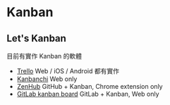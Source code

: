 Kanban
======

Let's Kanban
------------

目前有實作 Kanban 的軟體

* [Trello](https://trello.com/) Web / iOS / Android 都有實作
* [Kanbanchi](http://www.kanbanchi.com/) Web only
* [ZenHub](https://www.zenhub.com/) GitHub + Kanban, Chrome extension only
* [GitLab kanban board](http://kanban.leanlabs.io/) GitLab + Kanban, Web only
